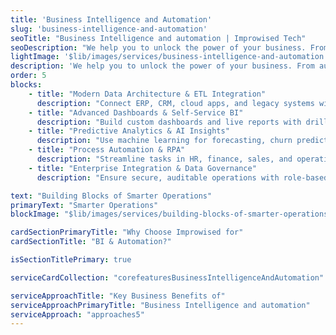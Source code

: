 ```yaml
---
title: 'Business Intelligence and Automation'
slug: 'business-intelligence-and-automation'
seoTitle: "Business Intelligence and automation | Improwised Tech"
seoDescription: "We help you to unlock the power of your business. From automated dashboards to real-time alerts, our BI and automation tools simplify decisions and reduce manual work - so that you can act faster and smarter."
lightImage: '$lib/images/services/business-intelligence-and-automation.svg'
description: 'We help you to unlock the power of your business. From automated dashboards to real-time alerts, our BI and automation tools simplify decisions and reduce manual work - so that you can act faster and smarter.'
order: 5
blocks: 
    - title: "Modern Data Architecture & ETL Integration"
      description: "Connect ERP, CRM, cloud apps, and legacy systems with structured pipelines. Automate real-time and batch data workflows for unified, accessible insights."
    - title: "Advanced Dashboards & Self-Service BI"
      description: "Build custom dashboards and live reports with drill-down and mobile access. Enable departments to track KPIs and make decisions without IT dependency."
    - title: "Predictive Analytics & AI Insights"
      description: "Use machine learning for forecasting, churn prediction, and anomaly detection.Support data science workflows with Python/R integrations for actionable insights."
    - title: "Process Automation & RPA"
      description: "Streamline tasks in HR, finance, sales, and operations with bots and automation. Accelerate workflows like onboarding, invoicing, and reporting—reducing manual effort."
    - title: "Enterprise Integration & Data Governance"
      description: "Ensure secure, auditable operations with role-based access and encryption. Maintain compliance with GDPR, HIPAA, SOC 2, and enable data lineage and metadata control."

text: "Building Blocks of Smarter Operations"
primaryText: "Smarter Operations"
blockImage: "$lib/images/services/building-blocks-of-smarter-operations.svg"

cardSectionPrimaryTitle: "Why Choose Improwised for"
cardSectionTitle: "BI & Automation?"

isSectionTitlePrimary: true

serviceCardCollection: "corefeaturesBusinessIntelligenceAndAutomation"

serviceApproachTitle: "Key Business Benefits of"
serviceApproachPrimaryTitle: "Business Intelligence and automation"
serviceApproach: "approaches5"
---
```


